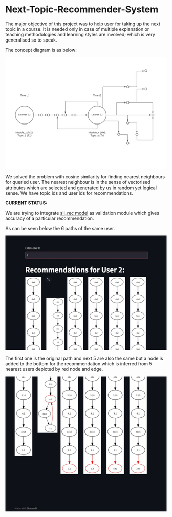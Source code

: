 # Next-Topic-Recommender-System
The major objective of this project was to help user for taking up the next topic in a course.
It is needed only in case of multiple explanation or teaching methodologies and learning styles are involved; which is very generalised so to speak.

The concept diagram is as below:

![Next Topic recommender Concept visualized](https://github.com/projectk123/Next-Topic-Recommender-System/blob/master/images/concept.png?raw="True")

We solved the problem with cosine similarity for finding nearest neighbours for queried user. The nearest neighbour is in the sense of vectorised attributes which are selected and generated by us in random yet logical sense. We have topic ids and user ids for recommendations.

**CURRENT STATUS:**


We are trying to integrate [sli_rec model](https://github.com/zepingyu0512/sli_rec) as validation module which gives accuracy of a particular recommendation.

As can be seen below the 6 paths of the same user.

![Next Topic recommender visualized](https://github.com/projectk123/Next-Topic-Recommender-System/blob/master/images/streamlit_deployed_ss_1.jpg?raw="True")

The first one is the original path and next 5 are also the same but a node is added to the bottom for the recommendation which is inferred from 5 nearest users depicted by red node and edge.

![Next Topic recommender visualized 2](https://github.com/projectk123/Next-Topic-Recommender-System/blob/master/images/streamlit_deployed_ss_2.jpg?raw="True")
